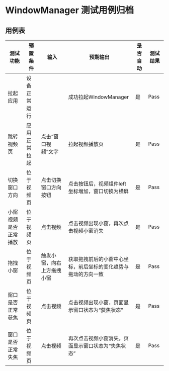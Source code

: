 # WindowManager 测试用例归档

## 用例表

|测试功能|预置条件|输入|预期输出|是否自动|测试结果|
|---|---|---|---|---|---|
|拉起应用|设备正常运行| |成功拉起WindowManager|是|Pass|
|跳转视频页|应用正常拉起|点击“窗口视频”文字|拉起视频播放页|是|Pass|
|切换窗口方向|位于视频页|点击切换窗口方向按钮|点击按钮后，视频组件left坐标增加，窗口切换为横屏|是|Pass|
|小窗视频是否正常播放|位于视频页|点击视频|点击视频出现小窗，再次点击视频小窗消失|是|Pass|
|拖拽小窗|位于视频页|触发小窗，向右上方拖拽小窗|获取拖拽前后的小窗中心坐标，前后坐标的变化趋势与拖动的方向一致|是|Pass|
|窗口是否正常获焦|位于视频页|点击视频|点击视频出现小窗，页面显示窗口状态为“获焦状态”|是|Pass|
|窗口是否正常失焦|位于视频页|点击视频|再次点击视频小窗消失，页面显示窗口状态为“失焦状态”|是|Pass|

